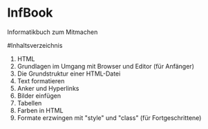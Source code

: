 InfBook
=======

Informatikbuch zum Mitmachen

#Inhaltsverzeichnis
1. HTML
  1. Grundlagen im Umgang mit Browser und Editor (für Anfänger)
  1. Die Grundstruktur einer HTML-Datei
  1. Text formatieren
  1. Anker und Hyperlinks
  1. Bilder einfügen
  1. Tabellen
  1. Farben in HTML
  1. Formate erzwingen mit "style" und "class" (für Fortgeschrittene)
